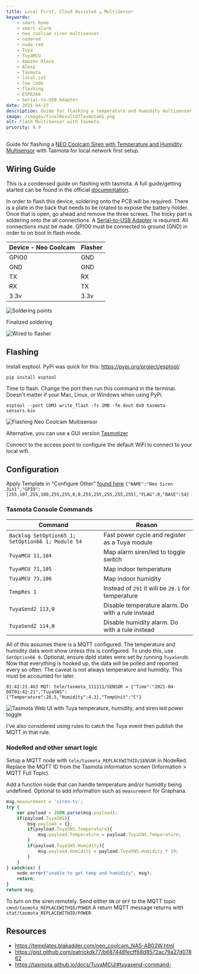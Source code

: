 ```yaml
---
title: Local First, Cloud Assisted ☁ MultiSensor
keywords: 
    - smart home
    - smart alarm
    - neo coolcam siren multisensor
    - nodered
    - node red
    - Tuya
    - TuyaMCU
    - Amazon Alexa
    - Alexa
    - Tasmota
    - local iot
    - low code
    - flashing
    - ESP8266
    - Serial-to-USB Adapter
date: 2021-04-27
description: Guide for flashing a temperature and humidity multisensor with Tasmota for local network first setup.
image: /images/finalResultOfTasmotaUi.png
alt: Flash MultiSensor with Tasmota
priority: 0.9
---
```


Guide for flashing a [NEO Coolcam Siren with Temperature and Humidity Multisensor](https://templates.blakadder.com/neo_coolcam_NAS-AB02W.html) with Tasmota for local network first setup.


## Wiring Guide

This is a condensed guide on flashing with tasmota. A full guide/getting started can be found in the official [documentation](https://tasmota.github.io/docs/Getting-Started/).

In order to flash this device, soldering onto the PCB will be required. There is a plate in the back that needs to be rotated to expose the battery holder.  Once that is open, go ahead and remove the three screws.  The tricky part is soldering onto the all connections. A [Serial-to-USB Adapter](https://amzn.to/3sW2QaW) is required. All connections must be made. GPIO0 must be connected to ground (GND) in order to on boot in flash mode.

| **Device - Neo Coolcam** | **Flasher** |
| ------------------------ | ----------- |
| GPIO0                    | GND         |
| GND                      | GND         |
| TX                       | RX          |
| RX                       | TX          |
| 3.3v                     | 3.3v        |

![Soldering points](images/neo_coolcam-markup.jpg)

Finalized soldering 

![Wired to flasher](images/neo_coolcam-wired-to-flasher.jpg)

## Flashing

Install esptool. PyPi was quick for this: https://pypi.org/project/esptool/ 

`pip install esptool`

Time to flash. Change the port then run this command in the terminal. Doesn't matter if your Mac, Linux, or Windows when using PyPi.

`esptool --port COM3 write_flash -fs 1MB -fm dout 0x0 tasmota-sensors.bin`

![Flashing Neo Coolcam Multisensor](images/flashwithEspTool.png)

Alternative, you can use a GUI version [Tasmotizer](https://github.com/tasmota/tasmotizer)

Connect to the access point to configure the default WiFi to connect to your local wifi.

## Configuration 

Apply Template in "Configure Other" [found here](https://templates.blakadder.com/neo_coolcam_NAS-AB02W.html)
`{"NAME":"Neo Siren 3in1","GPIO":[255,107,255,108,255,255,0,0,255,255,255,255,255],"FLAG":0,"BASE":54}`

### Tasmota Console Commands

| **Command**                                       | **Reason**                                         |
| ------------------------------------------------- | -------------------------------------------------- |
| `Backlog SetOption65 1; SetOption66 1; Module 54` | Fast power cycle and register as a Tuya module     |
| `TuyaMCU 11,104`                                  | Map alarm siren/led to toggle switch               |
| `TuyaMCU 71,105`                                  | Map indoor temperature                             |
| `TuyaMCU 73,106`                                  | Map indoor humidity                                |
| `TempRes 1`                                       | Instead of `291` it will be `29.1` for temperature |
| `TuyaSend2 113,0`                                 | Disable temperature alarm. Do with a rule instead  |
| `TuyaSend2 114,0`                                 | Disable humidity alarm. Do with a rule instead     |


All of this assumes there is a MQTT configured.  The temperature and humidity data wont show unless this is configured.  To undo this, use `SetOption66 0`. Optional, ensure dpId states were set by running `TuyaSend0`. Now that everything is hooked up, the data will be polled and reported every so often.  The caveat is not always temperature and humidity.  This must be accounted for later.


```log
01:42:21.463 MQT: tele/tasmota_111111/SENSOR = {"Time":"2021-04-08T01:42:21","TuyaSNS":{"Temperature":28.5,"Humidity":4.3},"TempUnit":"C"}
```

![Tasmota Web UI with Tuya temperature, humidity, and siren led power toggle](images/finalResultOfTasmotaUi.png)

I've also considered using rules to catch the Tuya event then publish the MQTT in that rule.

### NodeRed and other smart logic

Setup a MQTT node with `tele/tasmota_REPLACEWITHID/SENSOR` in NodeRed. Replace the MQTT ID from the Tasmota information screen (Information > MQTT Full Topic).

Add a function node that can handle temperature and/or humidity being undefined.  Optional to add information such as `measurement` for Graphana.

```javascript
msg.measurement = 'siren-tv';
try {
    var payload = JSON.parse(msg.payload);
    if(payload.TuyaSNS){
        msg.payload = {};
        if(payload.TuyaSNS.Temperature){
            msg.payload.Temperature = payload.TuyaSNS.Temperature;
        }
        if(payload.TuyaSNS.Humidity){
            msg.payload.Humidity = payload.TuyaSNS.Humidity * 10;
        }
    }
} catch(ex) {
    node.error("unable to get temp and humidity", msg);
    return;
}
return msg;
```

To turn on the siren remotely. Send either `ON` or `OFF` to the MQTT topic `cmnd/tasmota_REPLACEWITHID/POWER` A return MQTT message returns with `stat/tasmota_REPLACEWITHID/POWER`

## Resources
- https://templates.blakadder.com/neo_coolcam_NAS-AB02W.html
- https://gist.github.com/patrickdk77/b687448fecff68d8572ac79a27d07862
- https://tasmota.github.io/docs/TuyaMCU/#tuyasend-command- 